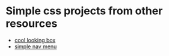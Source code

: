 # Simple css projects from other resources

  * [cool looking box](https://xix0one.github.io/simple-css-projects/box/)
  * [simple nav menu](https://xix0one.github.io/simple-css-projects/nav)
